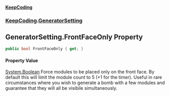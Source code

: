 #### [KeepCoding](index.md 'index')
### [KeepCoding](KeepCoding.md 'KeepCoding').[GeneratorSetting](KeepCoding_GeneratorSetting.md 'KeepCoding.GeneratorSetting')
## GeneratorSetting.FrontFaceOnly Property
```csharp
public bool FrontFaceOnly { get; }
```
#### Property Value
[System.Boolean](https://docs.microsoft.com/en-us/dotnet/api/System.Boolean 'System.Boolean')
Force modules to be placed only on the front face. By default this will limit the module count to 5 (+1 for the timer). Useful in rare circumstances where you wish to generate a bomb with a few modules and guarantee that they will all be visibile simultaneously.  
